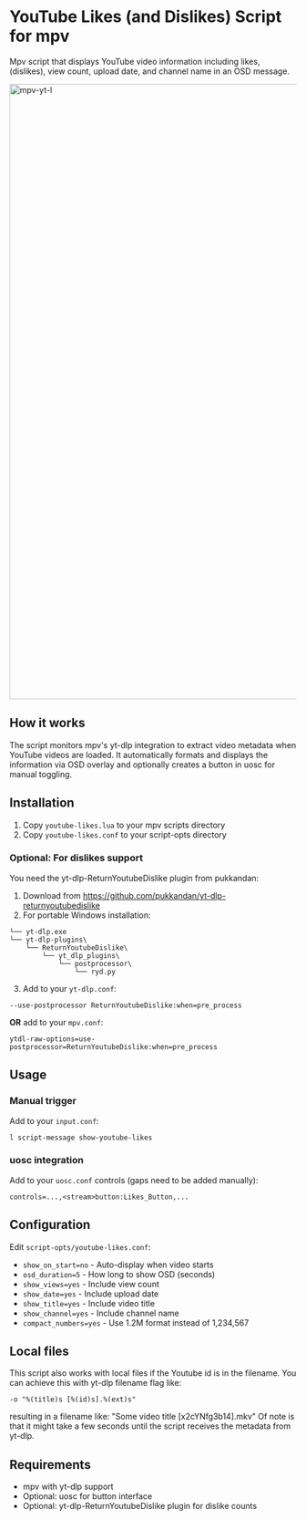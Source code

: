 # YouTube Likes (and Dislikes) Script for mpv

Mpv script that displays YouTube video information including likes, (dislikes), view count, upload date, and channel name in an OSD message.

<img width="1920" height="1079" alt="mpv-yt-l" src="https://github.com/user-attachments/assets/66aee845-74af-4fa1-870b-d610816c0d22" />


## How it works

The script monitors mpv's yt-dlp integration to extract video metadata when YouTube videos are loaded. It automatically formats and displays the information via OSD overlay and optionally creates a button in uosc for manual toggling.

## Installation

1. Copy `youtube-likes.lua` to your mpv scripts directory
2. Copy `youtube-likes.conf` to your script-opts directory

### Optional: For dislikes support

You need the yt-dlp-ReturnYoutubeDislike plugin from pukkandan:

1. Download from <https://github.com/pukkandan/yt-dlp-returnyoutubedislike>
2. For portable Windows installation:

```
└── yt-dlp.exe
└── yt-dlp-plugins\
    └── ReturnYoutubeDislike\
        └── yt_dlp_plugins\
            └── postprocessor\
                └── ryd.py
```

3. Add to your `yt-dlp.conf`:

```
--use-postprocessor ReturnYoutubeDislike:when=pre_process
```

**OR** add to your `mpv.conf`:

```
ytdl-raw-options=use-postprocessor=ReturnYoutubeDislike:when=pre_process
```

## Usage

### Manual trigger

Add to your `input.conf`:

```
l script-message show-youtube-likes
```

### uosc integration

Add to your `uosc.conf` controls (gaps need to be added manually):

```
controls=...,<stream>button:Likes_Button,...
```

## Configuration

Edit `script-opts/youtube-likes.conf`:

- `show_on_start=no` - Auto-display when video starts
- `osd_duration=5` - How long to show OSD (seconds)
- `show_views=yes` - Include view count
- `show_date=yes` - Include upload date
- `show_title=yes` - Include video title
- `show_channel=yes` - Include channel name
- `compact_numbers=yes` - Use 1.2M format instead of 1,234,567

## Local files

This script also works with local files if the Youtube id is in the filename. You can achieve this with yt-dlp filename flag like:

```
-o "%(title)s [%(id)s].%(ext)s"
```
resulting in a filename like:
"Some video title [x2cYNfg3b14].mkv"
Of note is that it might take a few seconds until the script receives the metadata from yt-dlp.

## Requirements

- mpv with yt-dlp support
- Optional: uosc for button interface
- Optional: yt-dlp-ReturnYoutubeDislike plugin for dislike counts
